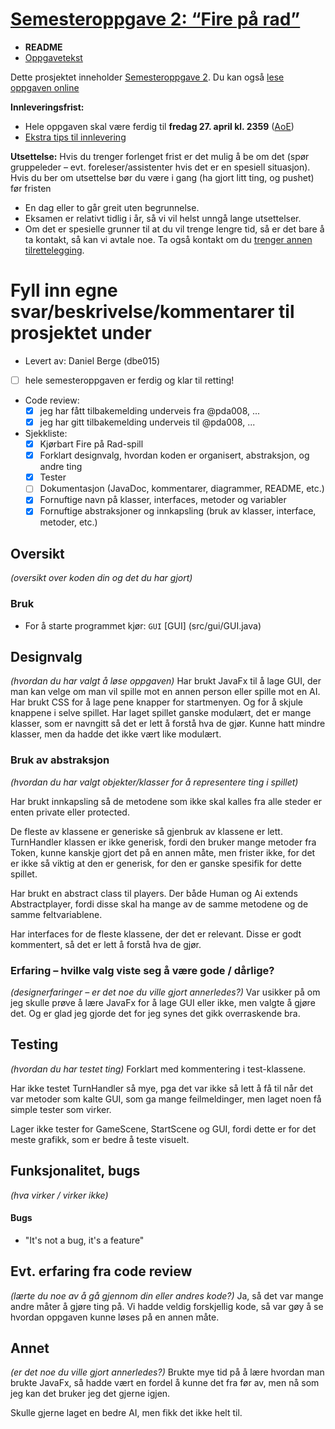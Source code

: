 # [Semesteroppgave 2: “Fire på rad”](https://retting.ii.uib.no/inf101.v18.sem2/blob/master/SEM-2.md)


* **README**
* [Oppgavetekst](SEM-2.md)

Dette prosjektet inneholder [Semesteroppgave 2](SEM-2.md). Du kan også [lese oppgaven online](https://retting.ii.uib.no/inf101.v18.oppgaver/inf101.v18.sem2/blob/master/SEM-2.md)

**Innleveringsfrist:**
* Hele oppgaven skal være ferdig til **fredag 27. april kl. 2359** ([AoE](https://www.timeanddate.com/worldclock/fixedtime.html?msg=4&iso=20180427T2359&p1=3399))
* [Ekstra tips til innlevering](https://retting.ii.uib.no/inf101/inf101.v18/wikis/innlevering)

**Utsettelse:** Hvis du trenger forlenget frist er det mulig å be om det (spør gruppeleder – evt. foreleser/assistenter hvis det er en spesiell situasjon). Hvis du ber om utsettelse bør du være i gang (ha gjort litt ting, og pushet) før fristen
   * En dag eller to går greit uten begrunnelse.
   * Eksamen er relativt tidlig i år, så vi vil helst unngå lange utsettelser.
   * Om det er spesielle grunner til at du vil trenge lengre tid, så er det bare å ta kontakt, så kan vi avtale noe. Ta også kontakt om du [trenger annen tilrettelegging](http://www.uib.no/student/49241/trenger-du-tilrettelegging-av-ditt-studiel%C3%B8p). 
   
# Fyll inn egne svar/beskrivelse/kommentarer til prosjektet under
* Levert av: Daniel Berge (dbe015)
* [ ] hele semesteroppgaven er ferdig og klar til retting!
* Code review:
   * [x] jeg har fått tilbakemelding underveis fra @pda008, ...
   * [x] jeg har gitt tilbakemelding underveis til @pda008, ...
* Sjekkliste:
   * [x] Kjørbart Fire på Rad-spill
   * [x] Forklart designvalg, hvordan koden er organisert, abstraksjon, og andre ting 
   * [x] Tester
   * [ ] Dokumentasjon (JavaDoc, kommentarer, diagrammer, README, etc.)
   * [x] Fornuftige navn på klasser, interfaces, metoder og variabler
   * [x] Fornuftige abstraksjoner og innkapsling (bruk av klasser, interface, metoder, etc.)

## Oversikt
*(oversikt over koden din og det du har gjort)*
### Bruk
* For å starte programmet kjør: `GUI` [GUI] (src/gui/GUI.java)

## Designvalg
*(hvordan du har valgt å løse oppgaven)*
Har brukt JavaFx til å lage GUI, der man kan velge om man vil spille mot en annen person eller spille mot en AI.
Har brukt CSS for å lage pene knapper for startmenyen. Og for å skjule knappene i selve spillet.
Har laget spillet ganske modulært, det er mange klasser, som er navngitt så det er lett å forstå hva de gjør. Kunne hatt mindre klasser, men da hadde det ikke vært like modulært.


### Bruk av abstraksjon
*(hvordan du har valgt objekter/klasser for å representere ting i spillet)*

Har brukt innkapsling så de metodene som ikke skal kalles fra alle steder er enten private eller protected.

De fleste av klassene er generiske så gjenbruk av klassene er lett. 
TurnHandler klassen er ikke generisk, fordi den bruker mange metoder fra Token, kunne kanskje gjort det på en annen måte, men frister ikke, for det er ikke så viktig at den er generisk, for den er ganske spesifik for dette spillet.

Har brukt en abstract class til players. Der både Human og Ai extends Abstractplayer, fordi disse skal ha mange av de samme metodene og de samme feltvariablene.

Har interfaces for de fleste klassene, der det er relevant. Disse er godt kommentert, så det er lett å forstå hva de gjør.


### Erfaring – hvilke valg viste seg å være gode / dårlige?
*(designerfaringer – er det noe du ville gjort annerledes?)*
Var usikker på om jeg skulle prøve å lære JavaFx for å lage GUI eller ikke, men valgte å gjøre det. Og er glad jeg gjorde det for jeg synes det gikk overraskende bra.

## Testing
*(hvordan du har testet ting)*
Forklart med kommentering i test-klassene.

Har ikke testet TurnHandler så mye, pga det var ikke så lett å få til når det var metoder som kalte GUI, som ga mange feilmeldinger, men laget noen få simple tester som virker.

Lager ikke tester for GameScene, StartScene og GUI, fordi dette er 
for det meste grafikk, som er bedre å teste visuelt.

## Funksjonalitet, bugs
*(hva virker / virker ikke)*

#### Bugs
* "It's not a bug, it's a feature"


## Evt. erfaring fra code review
*(lærte du noe av å gå gjennom din eller andres kode?)*
Ja, så det var mange andre måter å gjøre ting på. Vi hadde veldig forskjellig kode, så var gøy å se hvordan oppgaven kunne løses på en annen måte.

## Annet
*(er det noe du ville gjort annerledes?)*
Brukte mye tid på å lære hvordan man brukte JavaFx, så hadde vært en fordel å kunne det fra før av, men nå som jeg kan det
bruker jeg det gjerne igjen.

Skulle gjerne laget en bedre AI, men fikk det ikke helt til.
